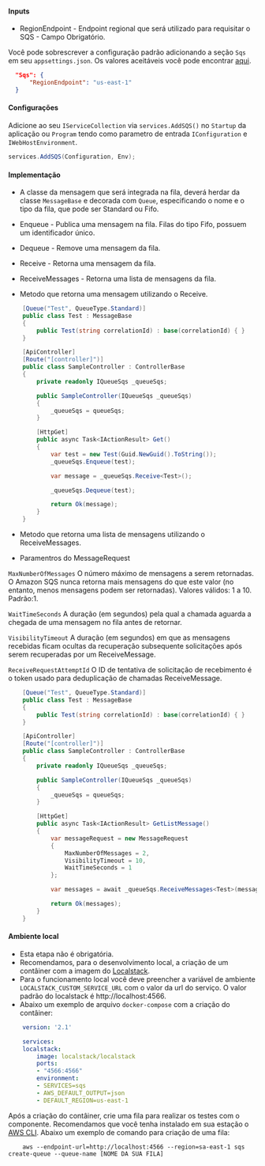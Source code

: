 #### **Inputs**

* RegionEndpoint - Endpoint regional que será utilizado para requisitar o SQS - Campo Obrigatório.

Você pode sobrescrever a configuração padrão adicionando a seção `Sqs` em seu `appsettings.json`. Os valores aceitáveis você pode encontrar [aqui](https://docs.aws.amazon.com/pt_br/pt_br/AWSEC2/latest/WindowsGuide/using-regions-availability-zones.html#concepts-available-regions).

```json
  "Sqs": {
      "RegionEndpoint": "us-east-1"
  }
```
  
#### **Configurações**

Adicione ao seu `IServiceCollection` via `services.AddSQS()` no `Startup` da aplicação ou `Program` tendo como parametro de entrada `IConfiguration` e `IWebHostEnvironment`. 

```csharp
services.AddSQS(Configuration, Env);
```

#### **Implementação**

* A  classe da mensagem que será integrada na fila, deverá herdar da classe `MessageBase` e decorada com `Queue`, especificando o nome e o tipo da fila, que pode ser Standard ou Fifo.
* Enqueue - Publica uma mensagem na fila. Filas do tipo Fifo, possuem um identificador único.
* Dequeue - Remove uma mensagem da fila.
* Receive - Retorna uma mensagem da fila.
* ReceiveMessages - Retorna uma lista de mensagens da fila.

* Metodo que retorna uma mensagem utilizando o Receive.

```csharp
    [Queue("Test", QueueType.Standard)]
    public class Test : MessageBase
    {
        public Test(string correlationId) : base(correlationId) { }
    }

    [ApiController]
    [Route("[controller]")]
    public class SampleController : ControllerBase
    {
        private readonly IQueueSqs _queueSqs;

        public SampleController(IQueueSqs _queueSqs)
        {
            _queueSqs = queueSqs;
        }

        [HttpGet]
        public async Task<IActionResult> Get()
        {
            var test = new Test(Guid.NewGuid().ToString());
            _queueSqs.Enqueue(test);

            var message = _queueSqs.Receive<Test>();

            _queueSqs.Dequeue(test);

            return Ok(message);
        }
    }
```

* Metodo que retorna uma lista de mensagens utilizando o ReceiveMessages.

* Paramentros do MessageRequest

`MaxNumberOfMessages` O número máximo de mensagens a serem retornadas. O Amazon SQS nunca retorna mais mensagens do que
este valor (no entanto, menos mensagens podem ser retornadas). Valores válidos: 1 a 10. Padrão:1.

`WaitTimeSeconds` A duração (em segundos) pela qual a chamada aguarda a chegada de uma mensagem no
fila antes de retornar.

`VisibilityTimeout` A duração (em segundos) em que as mensagens recebidas ficam ocultas da recuperação subsequente
solicitações após serem recuperadas por um ReceiveMessage.

`ReceiveRequestAttemptId` O ID de tentativa de solicitação de recebimento é o token usado para deduplicação de chamadas ReceiveMessage.

```csharp
    [Queue("Test", QueueType.Standard)]
    public class Test : MessageBase
    {
        public Test(string correlationId) : base(correlationId) { }
    }

    [ApiController]
    [Route("[controller]")]
    public class SampleController : ControllerBase
    {
        private readonly IQueueSqs _queueSqs;

        public SampleController(IQueueSqs _queueSqs)
        {
            _queueSqs = queueSqs;
        }

        [HttpGet]
        public async Task<IActionResult> GetListMessage()
        {
            var messageRequest = new MessageRequest
            {
                MaxNumberOfMessages = 2,
                VisibilityTimeout = 10,
                WaitTimeSeconds = 1
            };

            var messages = await _queueSqs.ReceiveMessages<Test>(messageRequest);

            return Ok(messages);
        }
    }
```

#### Ambiente local

* Esta etapa não é obrigatória.
* Recomendamos, para o desenvolvimento local, a criação de um contâiner com a imagem do [Localstack](https://github.com/localstack/localstack). 
* Para o funcionamento local você deve preencher a variável de ambiente `LOCALSTACK_CUSTOM_SERVICE_URL` com o valor da url do serviço. O valor padrão do localstack é http://localhost:4566.
* Abaixo um exemplo de arquivo `docker-compose` com a criação do contâiner: 

```yaml
    version: '2.1'

    services:
    localstack:
        image: localstack/localstack
        ports:
        - "4566:4566"
        environment:
        - SERVICES=sqs
        - AWS_DEFAULT_OUTPUT=json
        - DEFAULT_REGION=us-east-1
```

Após a criação do contâiner, crie uma fila para realizar os testes com o componente. Recomendamos que você tenha instalado em sua estação o [AWS CLI](https://aws.amazon.com/pt/cli/). Abaixo um exemplo de comando para criação de uma fila:

```
    aws --endpoint-url=http://localhost:4566 --region=sa-east-1 sqs create-queue --queue-name [NOME DA SUA FILA]
```
